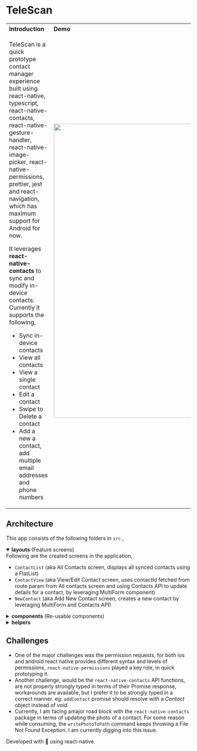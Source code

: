 # TeleScan

  <table border="0">
  <tr>
  <th  align="left">Introduction</th>
  <th  align="left">Demo</th>
  </tr>
  <tr>
  <td>

TeleScan is a quick prototype contact manager experience built using react-native, typescript, react-native-contacts, react-native-gesture-handler, react-native-image-picker, react-native-permissions, prettier, jest and react-navigation, which has maximum support for Android for now.

It leverages <b>react-native-contacts</b> to sync and modify in-device contacts. Currently it supports the following,

  <ul>
    <li>Sync in-device contacts</li>
    <li>View all contacts</li>
    <li>View a single contact</li>
    <li>Edit a contact</li>
    <li>Swipe to Delete a contact</li>
    <li>Add a new a contact, add multiple email addresses and phone numbers</li>
  </ul>
  </td>

  <td>
  <img src="https://user-images.githubusercontent.com/13440061/129226225-c815e872-b44d-446a-a2ab-e39465ee45eb.gif" width="800" />
  </td>
</tr>
</table>

## Architecture
This app consists of the following folders in `src` ,
    <details open>
      <summary>**layouts** (Feature screens)</summary>
      Following are the created screens in the application,
      <ul>
        <li>`ContactList` (aka All Contacts screen, displays all synced contacts using a FlatList)</li>
        <li>`ContactView` (aka View/Edit Contact screen, uses contactId fetched from route param from All contacts screen and using Contacts API to update details for a contact, by leveraging MultiForm component)</li>
        <li>`NewContact` (aka Add New Contact screen, creates a new contact by leveraging MultiForm and Contacts API)</li>
      </ul>
    </details>
    <details>
      <summary>**components** (Re-usable components)</summary>
      Following are the created re-usable components used in the screens of the application,
      <ul>
        <li>`ContactCard` (List Item used in the All contacts screen)</li>
        <li>`FabButton` (Icon fab button used in all contacts, view/edit and add new contact screen)</li>
        <li>`MultiForm` (Switchable form components for phoneNumbers, emailAddresses and displayName comprises of Text, TextInput and Picker)</li>
      </ul>
    </details>
    <details>
      <summary>**helpers**</summary>
      Following are the created helpers used in the application,
      <ul>
        <li>`getInitials` (Function to get initals from a name)</li>
        <li>`wait` (Function to wait for X milliseconds)</li>
        <li>`requestPermissions` (Function to request permission using react-native-permissions API)</li>
        <li>`sortByGivenName` (Sort an array of contacts by given name)</li>
        <li>`contactPermissions` (Read/Write Contacts)</li>
      </ul>
    </details>

## Challenges

- One of the major challenges was the permission requests, for both ios and android react native provides different syntax and levels of permissions, `react-native-permissions` played a key role, in quick prototyping it.
- Another challenge, would be the `react-native-contacts` API functions, are not properly strongly typed in terms of their Promise response, workarounds are available, but I prefer it to be strongly typed in a correct manner. eg: `addContact` promise should resolve with a _Contact_ object instead of _void_.
- Currently, I am facing amajor road block with the `react-native-contacts` package in terms of updating the photo of a contact. For some reason while consuming, the `writePhotoToPath` command keeps throwing a File Not Found Exception. I am currently digging into this issue.

Developed with 💖 using react-native.
